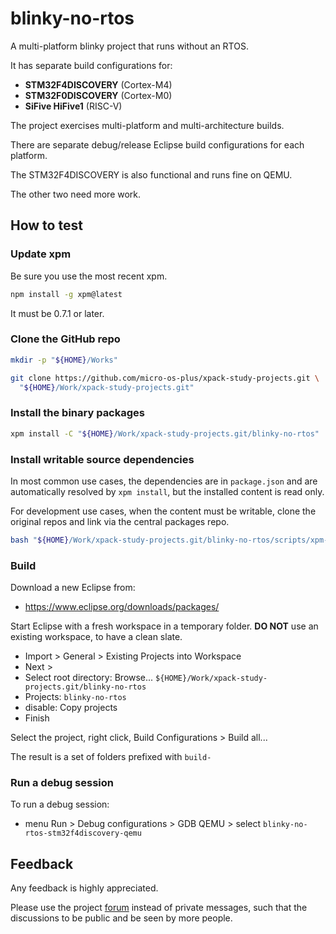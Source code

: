 # blinky-no-rtos

A multi-platform blinky project that runs without an RTOS.

It has separate build configurations for:

- **STM32F4DISCOVERY** (Cortex-M4)
- **STM32F0DISCOVERY** (Cortex-M0)
- **SiFive HiFive1** (RISC-V)

The project exercises multi-platform and multi-architecture builds.

There are separate debug/release Eclipse build configurations for each
platform.

The STM32F4DISCOVERY is also functional and runs fine on QEMU.

The other two need more work.

## How to test

### Update xpm

Be sure you use the most recent xpm.

```sh
npm install -g xpm@latest
```

It must be 0.7.1 or later.

### Clone the GitHub repo

```sh
mkdir -p "${HOME}/Works"

git clone https://github.com/micro-os-plus/xpack-study-projects.git \
  "${HOME}/Work/xpack-study-projects.git"
```

### Install the binary packages

```sh
xpm install -C "${HOME}/Work/xpack-study-projects.git/blinky-no-rtos"
```

### Install writable source dependencies

In most common use cases, the dependencies are in `package.json` and are
automatically resolved by `xpm install`, but the installed content
is read only.

For development use cases, when the content must be writable, clone
the original repos and link via the central packages repo.

```sh
bash "${HOME}/Work/xpack-study-projects.git/blinky-no-rtos/scripts/xpm-install-git.sh"
```

### Build

Download a new Eclipse from:

- https://www.eclipse.org/downloads/packages/

Start Eclipse with a fresh workspace in a temporary folder. **DO NOT** use
an existing workspace, to have a clean slate.

- Import > General > Existing Projects into Workspace
- Next >
- Select root directory: Browse... `${HOME}/Work/xpack-study-projects.git/blinky-no-rtos`
- Projects: `blinky-no-rtos`
- disable: Copy projects
- Finish

Select the project, right click, Build Configurations > Build all...

The result is a set of folders prefixed with `build-`

### Run a debug session

To run a debug session:

- menu Run > Debug configurations > GDB QEMU > select `blinky-no-rtos-stm32f4discovery-qemu`

## Feedback

Any feedback is highly appreciated.

Please use the project
[forum](https://www.tapatalk.com/groups/xpack/xpack-based-os-experimental-projects-t116.html)
instead of private messages, such that the
discussions to be public and be seen by more people.
